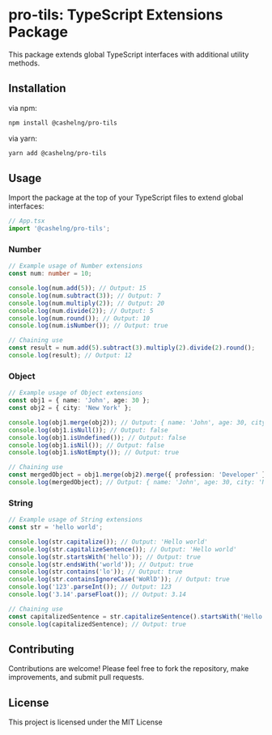 # pro-tils: TypeScript Extensions Package

This package extends global TypeScript interfaces with additional utility methods.

## Installation

via npm:

```bash
npm install @cashelng/pro-tils
```

via yarn:

```bash
yarn add @cashelng/pro-tils
```

## Usage

Import the package at the top of your TypeScript files to extend global interfaces:

```typescript
// App.tsx
import '@cashelng/pro-tils';
```

### Number

```typescript
// Example usage of Number extensions
const num: number = 10;

console.log(num.add(5)); // Output: 15
console.log(num.subtract(3)); // Output: 7
console.log(num.multiply(2)); // Output: 20
console.log(num.divide(2)); // Output: 5
console.log(num.round()); // Output: 10
console.log(num.isNumber()); // Output: true

// Chaining use
const result = num.add(5).subtract(3).multiply(2).divide(2).round();
console.log(result); // Output: 12
```

### Object

```typescript
// Example usage of Object extensions
const obj1 = { name: 'John', age: 30 };
const obj2 = { city: 'New York' };

console.log(obj1.merge(obj2)); // Output: { name: 'John', age: 30, city: 'New York' }
console.log(obj1.isNull()); // Output: false
console.log(obj1.isUndefined()); // Output: false
console.log(obj1.isNil()); // Output: false
console.log(obj1.isNotEmpty()); // Output: true

// Chaining use
const mergedObject = obj1.merge(obj2).merge({ profession: 'Developer' });
console.log(mergedObject); // Output: { name: 'John', age: 30, city: 'New York', profession: 'Developer' }
```

### String

```typescript
// Example usage of String extensions
const str = 'hello world';

console.log(str.capitalize()); // Output: 'Hello world'
console.log(str.capitalizeSentence()); // Output: 'Hello world'
console.log(str.startsWith('hello')); // Output: true
console.log(str.endsWith('world')); // Output: true
console.log(str.contains('lo')); // Output: true
console.log(str.containsIgnoreCase('WoRlD')); // Output: true
console.log('123'.parseInt()); // Output: 123
console.log('3.14'.parseFloat()); // Output: 3.14

// Chaining use
const capitalizedSentence = str.capitalizeSentence().startsWith('Hello');
console.log(capitalizedSentence); // Output: true
```

## Contributing

Contributions are welcome! Please feel free to fork the repository, make improvements, and submit pull requests.

## License

This project is licensed under the MIT License
